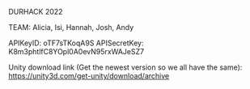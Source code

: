DURHACK 2022


TEAM: Alicia, Isi, Hannah, Josh, Andy 

APIKeyID: oTF7sTKoqA9S
APISecretKey: K8m3phtlfC8YOpl0A0evN95rxWAJeSZ7

Unity download link (Get the newest version so we all have the same): https://unity3d.com/get-unity/download/archive

